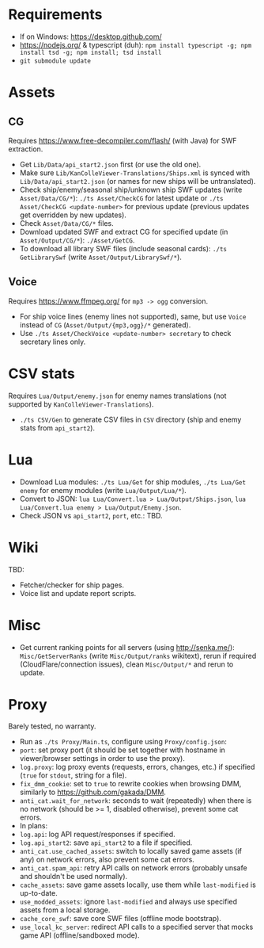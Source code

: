 # Requirements

* If on Windows: https://desktop.github.com/
* https://nodejs.org/ & typescript (duh): `npm install typescript -g; npm install tsd -g; npm install; tsd install`
* `git submodule update`

# Assets

## CG

Requires https://www.free-decompiler.com/flash/ (with Java) for SWF extraction.

* Get `Lib/Data/api_start2.json` first (or use the old one).
* Make sure `Lib/KanColleViewer-Translations/Ships.xml` is synced with `Lib/Data/api_start2.json` (or names for new ships will be untranslated).
* Check ship/enemy/seasonal ship/unknown ship SWF updates (write `Asset/Data/CG/*`): `./ts Asset/CheckCG` for latest update or `./ts Asset/CheckCG <update-number>` for previous update (previous updates get overridden by new updates).
* Check `Asset/Data/CG/*` files.
* Download updated SWF and extract CG for specified update (in `Asset/Output/CG/*`): `./Asset/GetCG`.
* To download all library SWF files (include seasonal cards): `./ts GetLibrarySwf` (write `Asset/Output/LibrarySwf/*`).

## Voice

Requires https://www.ffmpeg.org/ for `mp3 -> ogg` conversion.

* For ship voice lines (enemy lines not supported), same, but use `Voice` instead of `CG` (`Asset/Output/{mp3,ogg}/*` generated).
* Use `./ts Asset/CheckVoice <update-number> secretary` to check secretary lines only.

# CSV stats

Requires `Lua/Output/enemy.json` for enemy names translations (not supported by `KanColleViewer-Translations`).

* `./ts CSV/Gen` to generate CSV files in `CSV` directory (ship and enemy stats from `api_start2`).

# Lua

* Download Lua modules: `./ts Lua/Get` for ship modules, `./ts Lua/Get enemy` for enemy modules (write `Lua/Output/Lua/*`).
* Convert to JSON: `lua Lua/Convert.lua > Lua/Output/Ships.json`, `lua Lua/Convert.lua enemy > Lua/Output/Enemy.json`.
* Check JSON vs `api_start2`, `port`, etc.: TBD.

# Wiki

TBD:

* Fetcher/checker for ship pages.
* Voice list and update report scripts.

# Misc

* Get current ranking points for all servers (using http://senka.me/): `Misc/GetServerRanks` (write `Misc/Output/ranks` wikitext), rerun if required (CloudFlare/connection issues), clean `Misc/Output/*` and rerun to update.

# Proxy

Barely tested, no warranty.

* Run as `./ts Proxy/Main.ts`, configure using `Proxy/config.json`:
 * `port`: set proxy port (it should be set together with hostname in viewer/browser settings in order to use the proxy).
 * `log.proxy`: log proxy events (requests, errors, changes, etc.) if specified (`true` for `stdout`, string for a file).
 * `fix_dmm_cookie`: set to `true` to rewrite cookies when browsing DMM, similarly to https://github.com/gakada/DMM.
 * `anti_cat.wait_for_network`: seconds to wait (repeatedly) when there is no network (should be >= 1, disabled otherwise), prevent some cat errors.
* In plans:
 * `log.api`: log API request/responses if specified.
 * `log.api_start2`: save `api_start2` to a file if specified.
 * `anti_cat.use_cached_assets`: switch to locally saved game assets (if any) on network errors, also prevent some cat errors.
 * `anti_cat.spam_api`: retry API calls on network errors (probably unsafe and shouldn't be used normally).
 * `cache_assets`: save game assets locally, use them while `last-modified` is up-to-date.
 * `use_modded_assets`: ignore `last-modified` and always use specified assets from a local storage.
 * `cache_core_swf`: save core SWF files (offline mode bootstrap).
 * `use_local_kc_server`: redirect API calls to a specified server that mocks game API (offline/sandboxed mode).
